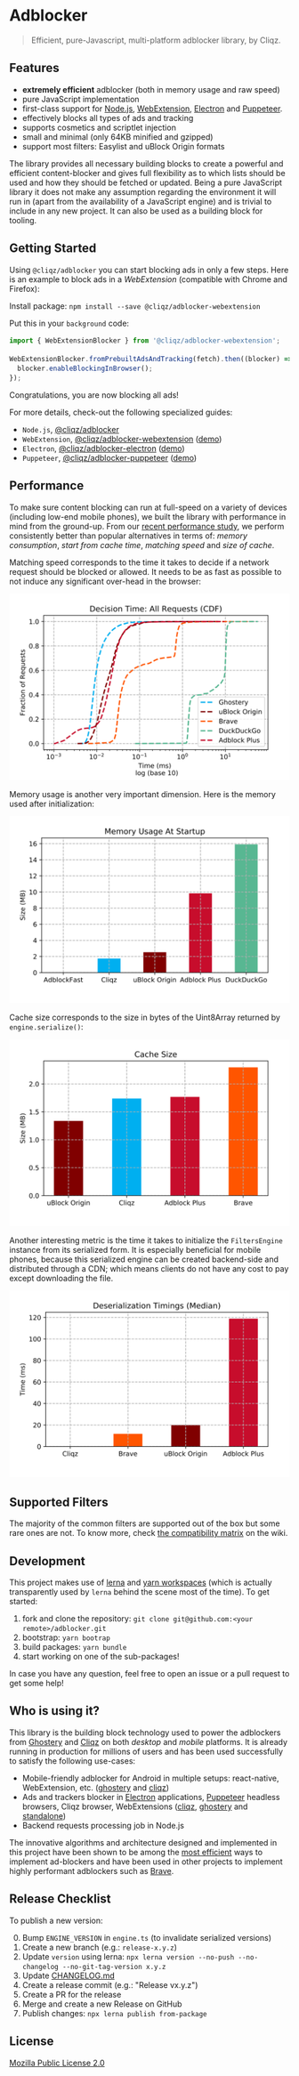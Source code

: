 # Adblocker

> Efficient, pure-Javascript, multi-platform adblocker library, by Cliqz.

## Features

* **extremely efficient** adblocker (both in memory usage and raw speed)
* pure JavaScript implementation
* first-class support for [Node.js](https://github.com/cliqz-oss/adblocker/tree/master/packages/adblocker), [WebExtension](https://github.com/cliqz-oss/adblocker/tree/master/packages/adblocker-webextension), [Electron](https://github.com/cliqz-oss/adblocker/tree/master/packages/adblocker-electron) and [Puppeteer](https://github.com/cliqz-oss/adblocker/tree/master/packages/adblocker-puppeteer).
* effectively blocks all types of ads and tracking
* supports cosmetics and scriptlet injection
* small and minimal (only 64KB minified and gzipped)
* support most filters: Easylist and uBlock Origin formats

The library provides all necessary building blocks to create a powerful
and efficient content-blocker and gives full flexibility as to which
lists should be used and how they should be fetched or updated. Being a
pure JavaScript library it does not make any assumption regarding the
environment it will run in (apart from the availability of a JavaScript
engine) and is trivial to include in any new project. It can also be
used as a building block for tooling.

## Getting Started

Using `@cliqz/adblocker` you can start blocking ads in only a few steps. Here is
an example to block ads in a *WebExtension* (compatible with Chrome and Firefox):

Install package: `npm install --save @cliqz/adblocker-webextension`

Put this in your `background` code:
```js
import { WebExtensionBlocker } from '@cliqz/adblocker-webextension';

WebExtensionBlocker.fromPrebuiltAdsAndTracking(fetch).then((blocker) => {
  blocker.enableBlockingInBrowser();
});
```
Congratulations, you are now blocking all ads!

For more details, check-out the following specialized guides:

* `Node.js`, [@cliqz/adblocker](https://github.com/cliqz-oss/adblocker/tree/master/packages/adblocker)
* `WebExtension`, [@cliqz/adblocker-webextension](https://github.com/cliqz-oss/adblocker/tree/master/packages/adblocker-webextension) ([demo](https://github.com/cliqz-oss/adblocker/tree/master/packages/adblocker-webextension-example))
* `Electron`, [@cliqz/adblocker-electron](https://github.com/cliqz-oss/adblocker/tree/master/packages/adblocker-electron) ([demo](https://github.com/cliqz-oss/adblocker/tree/master/packages/adblocker-electron-example))
* `Puppeteer`, [@cliqz/adblocker-puppeteer](https://github.com/cliqz-oss/adblocker/tree/master/packages/adblocker-puppeteer) ([demo](https://github.com/cliqz-oss/adblocker/tree/master/packages/adblocker-puppeteer-example))

## Performance

To make sure content blocking can run at full-speed on a variety of
devices (including low-end mobile phones), we built the library with
performance in mind from the ground-up. From our [recent performance study](https://whotracks.me/blog/adblockers_performance_study.html),
we perform consistently better than popular alternatives in terms of:
*memory consumption*, *start from cache time*, *matching speed* and
*size of cache*.

Matching speed corresponds to the time it takes to decide if a network
request should be blocked or allowed. It needs to be as fast as possible
to not induce any significant over-head in the browser:

![](https://github.com/cliqz-oss/adblocker/blob/d63d545095a1d47626c9fd29e14a813a2ff4f012/bench/comparison/plots/ghostery-ublock-origin-brave-duckduckgo-adblock-plus-all.svg)

Memory usage is another very important dimension. Here is the memory used after initialization:

![](https://github.com/cliqz-oss/adblocker/blob/d63d545095a1d47626c9fd29e14a813a2ff4f012/bench/comparison/plots/memory-usage-at-startup.svg)

Cache size corresponds to the size in bytes of the Uint8Array returned by `engine.serialize()`:

![](https://github.com/cliqz-oss/adblocker/blob/d63d545095a1d47626c9fd29e14a813a2ff4f012/bench/comparison/plots/cache-size.svg)

Another interesting metric is the time it takes to initialize the
`FiltersEngine` instance from its serialized form. It is especially
beneficial for mobile phones, because this serialized engine can be
created backend-side and distributed through a CDN; which means clients
do not have any cost to pay except downloading the file.

![](https://github.com/cliqz-oss/adblocker/blob/d63d545095a1d47626c9fd29e14a813a2ff4f012/bench/comparison/plots/deserializationtimings.svg)

## Supported Filters

The majority of the common filters are supported out of the box but some rare ones are not. To know more, check [the compatibility matrix](https://github.com/cliqz-oss/adblocker/wiki/Compatibility-Matrix) on the wiki.

## Development

This project makes use of [lerna](https://github.com/lerna/lerna) and [yarn workspaces](https://yarnpkg.com/lang/en/docs/workspaces/) (which is actually transparently used by `lerna` behind the scene most of the time). To get started:

1. fork and clone the repository: `git clone git@github.com:<your remote>/adblocker.git`
2. bootstrap: `yarn bootrap`
3. build packages: `yarn bundle`
3. start working on one of the sub-packages!

In case you have any question, feel free to open an issue or a pull request to get some help!

## Who is using it?

This library is the building block technology used to power the adblockers from [Ghostery](https://www.ghostery.com/) and [Cliqz](https://cliqz.com/) on both *desktop* and *mobile* platforms. It is already running in production for millions of users and has been used successfully to satisfy the following use-cases:

  * Mobile-friendly adblocker for Android in multiple setups: react-native, WebExtension, etc. ([ghostery](https://github.com/ghostery/browser-android) and [cliqz](https://github.com/cliqz-oss/browser-android))
  * Ads and trackers blocker in [Electron](https://github.com/wexond/desktop) applications, [Puppeteer](https://github.com/Kikobeats/browserless) headless browsers, Cliqz browser, WebExtensions ([cliqz](https://github.com/cliqz-oss/browser-core), [ghostery](https://github.com/ghostery/ghostery-extension/) and [standalone](https://github.com/remusao/blockrz))
  * Backend requests processing job in Node.js

The innovative algorithms and architecture designed and implemented
in this project have been shown to be among the [most efficient](https://whotracks.me/blog/adblockers_performance_study.html)
ways to implement ad-blockers and have been used in other
projects to implement highly performant adblockers such as
[Brave](https://github.com/brave/adblock-rust).

## Release Checklist

To publish a new version:

0. Bump `ENGINE_VERSION` in `engine.ts` (to invalidate serialized versions)
1. Create a new branch (e.g.: `release-x.y.z`)
2. Update `version` using lerna: `npx lerna version --no-push --no-changelog --no-git-tag-version x.y.z`
3. Update [CHANGELOG.md](./CHANGELOG.md)
4. Create a release commit (e.g.: "Release vx.y.z")
5. Create a PR for the release
6. Merge and create a new Release on GitHub
7. Publish changes: `npx lerna publish from-package`

## License

[Mozilla Public License 2.0](./LICENSE)
